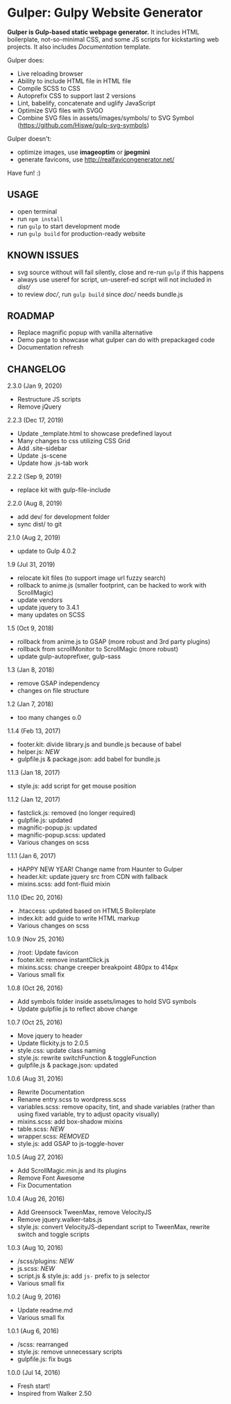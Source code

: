 # Gulper: Gulpy Website Generator

**Gulper is Gulp-based static webpage generator.** It includes HTML boilerplate, not-so-minimal CSS, and some JS scripts for kickstarting web projects. It also includes _Documentation_ template.

Gulper does:
+ Live reloading browser
+ Ability to include HTML file in HTML file
+ Compile SCSS to CSS
+ Autoprefix CSS to support last 2 versions
+ Lint, babelify, concatenate and uglify JavaScript
+ Optimize SVG files with SVGO
+ Combine SVG files in assets/images/symbols/ to SVG Symbol (https://github.com/Hiswe/gulp-svg-symbols)

Gulper doesn't:
+ optimize images, use **imageoptim** or **jpegmini**
+ generate favicons, use http://realfavicongenerator.net/

Have fun! :)

## USAGE

+ open terminal
+ run `npm install`
+ run `gulp` to start development mode
+ run `gulp build` for production-ready website

## KNOWN ISSUES

+ svg source without <xml> will fail silently, close and re-run `gulp` if this happens
+ always use useref for script, un-useref-ed script will not included in _dist/_
+ to review _doc/_, run `gulp build` since _doc/_ needs bundle.js

## ROADMAP
+ Replace magnific popup with vanilla alternative
+ Demo page to showcase what gulper can do with prepackaged code
+ Documentation refresh

## CHANGELOG
2.3.0 (Jan 9, 2020)
+ Restructure JS scripts
+ Remove jQuery

2.2.3 (Dec 17, 2019)
+ Update _template.html to showcase predefined layout
+ Many changes to css utilizing CSS Grid
+ Add .site-sidebar
+ Update .js-scene
+ Update how .js-tab work

2.2.2 (Sep 9, 2019)
+ replace kit with gulp-file-include

2.2.0 (Aug 8, 2019)
+ add dev/ for development folder
+ sync dist/ to git

2.1.0 (Aug 2, 2019)
+ update to Gulp 4.0.2

1.9 (Jul 31, 2019)
+ relocate kit files (to support image url fuzzy search)
+ rollback to anime.js (smaller footprint, can be hacked to work with ScrollMagic)
+ update vendors
+ update jquery to 3.4.1
+ many updates on SCSS

1.5 (Oct 9, 2018)
+ rollback from anime.js to GSAP (more robust and 3rd party plugins)
+ rollback from scrollMonitor to ScrollMagic (more robust)
+ update gulp-autoprefixer, gulp-sass

1.3 (Jan 8, 2018)
+ remove GSAP independency
+ changes on file structure

1.2 (Jan 7, 2018)
+ too many changes o.0

1.1.4 (Feb 13, 2017)
+ footer.kit: divide library.js and bundle.js because of babel
+ helper.js: *NEW*
+ gulpfile.js & package.json: add babel for bundle.js

1.1.3 (Jan 18, 2017)
+ style.js: add script for get mouse position

1.1.2 (Jan 12, 2017)
+ fastclick.js: removed (no longer required)
+ gulpfile.js: updated
+ magnific-popup.js: updated
+ magnific-popup.scss: updated
+ Various changes on scss

1.1.1 (Jan 6, 2017)
+ HAPPY NEW YEAR! Change name from Haunter to Gulper
+ header.kit: update jquery src from CDN with fallback
+ mixins.scss: add font-fluid mixin

1.1.0 (Dec 20, 2016)
+ .htaccess: updated based on HTML5 Boilerplate
+ index.kit: add guide to write HTML markup
+ Various changes on scss

1.0.9 (Nov 25, 2016)
+ /root: Update favicon
+ footer.kit: remove instantClick.js
+ mixins.scss: change creeper breakpoint 480px to 414px
+ Various small fix

1.0.8 (Oct 26, 2016)
+ Add symbols folder inside assets/images to hold SVG symbols
+ Update gulpfile.js to reflect above change

1.0.7 (Oct 25, 2016)
+ Move jquery to header
+ Update flickity.js to 2.0.5
+ style.css: update class naming
+ style.js: rewrite switchFunction & toggleFunction
+ gulpfile.js & package.json: updated

1.0.6 (Aug 31, 2016)
+ Rewrite Documentation
+ Rename entry.scss to wordpress.scss
+ variables.scss: remove opacity, tint, and shade variables (rather than using fixed variable, try to adjust opacity visually)
+ mixins.scss: add box-shadow mixins
+ table.scss: *NEW*
+ wrapper.scss: *REMOVED*
+ style.js: add GSAP to js-toggle-hover

1.0.5 (Aug 27, 2016)
+ Add ScrollMagic.min.js and its plugins
+ Remove Font Awesome
+ Fix Documentation

1.0.4 (Aug 26, 2016)
+ Add Greensock TweenMax, remove VelocityJS
+ Remove jquery.walker-tabs.js
+ style.js: convert VelocityJS-dependant script to TweenMax, rewrite switch and toggle scripts

1.0.3 (Aug 10, 2016)
+ /scss/plugins: *NEW*
+ js.scss: *NEW*
+ script.js & style.js: add `js-` prefix to js selector
+ Various small fix

1.0.2 (Aug 9, 2016)
+ Update readme.md
+ Various small fix

1.0.1 (Aug 6, 2016)
+ /scss: rearranged
+ style.js: remove unnecessary scripts
+ gulpfile.js: fix bugs

1.0.0 (Jul 14, 2016)
+ Fresh start!
+ Inspired from Walker 2.50
